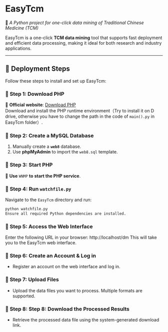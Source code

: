 # **EasyTcm**  
🚀 *A Python project for one-click data mining of Traditional Chinese Medicine (TCM)*  

EasyTcm is a one-click **TCM data mining** tool that supports fast deployment and efficient data processing, making it ideal for both research and industry applications.

---

## **🌟 Deployment Steps**
Follow these steps to install and set up EasyTcm:

### **📌 Step 1: Download PHP**
🔗 **Official website**: [Download PHP](https://old.xp.cn/download.html)  
Download and install the PHP runtime environment（Try to install it on D drive, otherwise you have to change the path in the code of `main().py` in EasyTcm folder）.

### **📌 Step 2: Create a MySQL Database**
1. Manually create a **`web8`** database.  
2. Use **phpMyAdmin** to import the `web8.sql` template.

### **📌 Step 3: Start PHP**
📌 **Use** `WNMP` **to start the PHP service**.

### **📌 Step 4: Run `watchfile.py`**
Navigate to the `EasyTcm` directory and run:
```bash
python watchfile.py
Ensure all required Python dependencies are installed.
```
### **📌 Step 5:  Access the Web Interface**
Enter the following URL in your browser:
http://localhost/dm
This will take you to the EasyTcm web interface.
### **📌 Step 6:  Create an Account & Log in**
- Register an account on the web interface and log in.

### **📌 Step 7:  Upload Files**
- 	Upload the data files you want to process. Multiple formats are supported.
  
### **📌 Step 8: Step 8: Download the Processed Results**
- Retrieve the processed data file using the system-generated download link.
